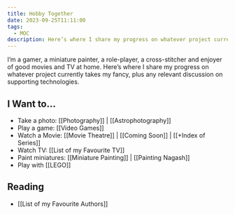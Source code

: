```yaml
---
title: Hobby Together
date: 2023-09-25T11:11:00
tags:
  - MOC
description: Here’s where I share my progress on whatever project currently takes my fancy, plus any relevant discussion on supporting technologies.
---
```

I’m a gamer, a miniature painter, a role-player, a cross-stitcher and enjoyer of good movies and TV at home. Here’s where I share my progress on whatever project currently takes my fancy, plus any relevant discussion on supporting technologies.

## I Want to...

- Take a photo: [[Photography]] | [[Astrophotography]]
- Play a game: [[Video Games]]
- Watch a Movie: [[Movie Theatre]] | [[Coming Soon]] | [[+Index of Series]]
- Watch TV: [[List of my Favourite TV]]
- Paint miniatures: [[Miniature Painting]] | [[Painting Nagash]]
- Play with [[LEGO]]

## Reading
- [[List of my Favourite Authors]]


